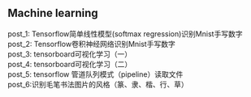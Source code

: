## Machine learning
post_1: Tensorflow简单线性模型(softmax regression)识别Mnist手写数字<br/>
post_2: Tensorflow卷积神经网络识别Mnist手写数字<br/>
post_3: tensorboard可视化学习（一）<br/>
post_4: tensorboard可视化学习（二）<br/>
post_5: tensorflow 管道队列模式（pipeline）读取文件<br/>
post_6:识别毛笔书法图片的风格（篆、隶、楷、行、草）<br/>


